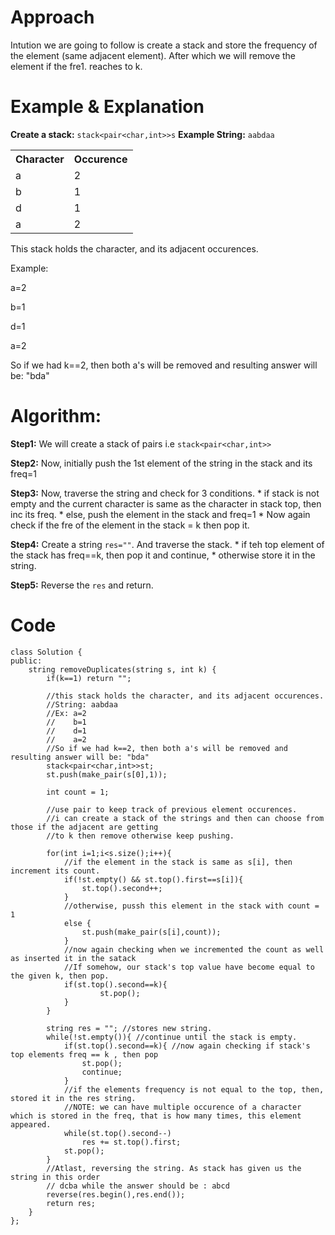 # Approach
Intution we are going to follow is create a stack and store the frequency of the element (same adjacent element).
After which we will remove the element if the fre1. reaches to k.

# Example & Explanation

**Create a stack:** ```stack<pair<char,int>>s```
**Example String:** ```aabdaa```

<table>
<th>Character</th>
<th>Occurence</th>
<tr>
<td>a</td>
<td>2</td>
</tr>
<tr>
<td>b</td>
<td>1</td>
</tr>
<tr>
<td>d</td>
<td>1</td>
</tr>
<tr>
<td>a</td>
<td>2</td>
</tr>
</table>


This stack holds the character, and its adjacent occurences.

Example:
   
   a=2

   b=1
   
   d=1
   
   a=2

So if we had k==2, then both a's will be removed and resulting answer will be: "bda"


# Algorithm:

**Step1:** We will create a stack of pairs i.e ```stack<pair<char,int>>```

**Step2:** Now, initially push the 1st element of the string in the stack and its freq=1

**Step3:** Now, traverse the string and check for 3 conditions.
    * if stack is not empty and the current character is same as the character in stack top, then inc its freq.
    * else, push the element in the stack and freq=1
    * Now again check if the fre of the element in the stack = k then pop it.
    
**Step4:** Create a string ```res=""```. And traverse the stack.
    * if teh top element of the stack has freq==k, then pop it and continue,
    * otherwise store it in the string.

**Step5:** Reverse the ```res``` and return.


#   Code
```
class Solution {
public:
    string removeDuplicates(string s, int k) {
        if(k==1) return "";
        
        //this stack holds the character, and its adjacent occurences.
        //String: aabdaa
        //Ex: a=2
        //    b=1
        //    d=1
        //    a=2
        //So if we had k==2, then both a's will be removed and resulting answer will be: "bda"
        stack<pair<char,int>>st;
        st.push(make_pair(s[0],1));
        
        int count = 1;
        
        //use pair to keep track of previous element occurences.
        //i can create a stack of the strings and then can choose from those if the adjacent are getting 
        //to k then remove otherwise keep pushing.
        
        for(int i=1;i<s.size();i++){
            //if the element in the stack is same as s[i], then increment its count.
            if(!st.empty() && st.top().first==s[i]){
                st.top().second++;
            }
            //otherwise, pussh this element in the stack with count = 1
            else {
                st.push(make_pair(s[i],count));
            }
            //now again checking when we incremented the count as well as inserted it in the satack
            //If somehow, our stack's top value have become equal to the given k, then pop.
            if(st.top().second==k){
                    st.pop();
            }
        }
        
        string res = ""; //stores new string.
        while(!st.empty()){ //continue until the stack is empty.
            if(st.top().second==k){ //now again checking if stack's top elements freq == k , then pop
                st.pop();
                continue;
            }
            //if the elements frequency is not equal to the top, then, stored it in the res string.
            //NOTE: we can have multiple occurence of a character which is stored in the freq, that is how many times, this element appeared.
            while(st.top().second--) 
                res += st.top().first;
            st.pop();
        }
        //Atlast, reversing the string. As stack has given us the string in this order
        // dcba while the answer should be : abcd
        reverse(res.begin(),res.end());
        return res;
    }
};
````
